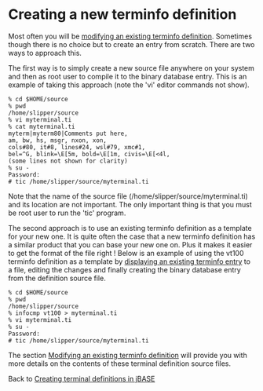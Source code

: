 # Creating a new terminfo definition  

<PageHeader />

Most often you will be [modifying an existing terminfo definition](./../modify-existing-terminfo-definition/README.md). Sometimes though there is no choice but to create an entry from scratch. There are two ways to approach this.

The first way is to simply create a new source file anywhere on your system and then as root user to compile it to the binary database entry. This is an example of taking this approach (note the 'vi' editor commands not show).

```
% cd $HOME/source
% pwd
/home/slipper/source
% vi myterminal.ti
% cat myterminal.ti
myterm|myterm80|Comments put here,
am, bw, hs, msgr, nxon, xon,
cols#80, it#8, lines#24, wsl#79, xmc#1,
bel=^G, blink=\E[5m, bold=\E[1m, civis=\E[<4l,
(some lines not shown for clarity)
% su -
Password:
# tic /home/slipper/source/myterminal.ti
```

Note that the name of the source file (/home/slipper/source/myterminal.ti) and its location are not important. The only important thing is that you must be root user to run the 'tic' program.

The second approach is to use an existing terminfo definition as a template for your new one. It is quite often the case that a new terminfo definition has a similar product that you can base your new one on. Plus it makes it easier to get the format of the file right ! Below is an example of using the vt100 terminfo definition as a template by [displaying an existing terminfo entry](.//../display-existing-terminfo-definition/README.md) to a file, editing the changes and finally creating the binary database entry from the definition source file.

```
% cd $HOME/source
% pwd
/home/slipper/source
% infocmp vt100 > myterminal.ti
% vi myterminal.ti
% su -
Password:
# tic /home/slipper/source/myterminal.ti
```

The section [Modifying an existing terminfo definition](./../modify-existing-terminfo-definition/README.md) will provide you with more details on the contents of these terminal definition source files.

Back to [Creating terminal definitions in jBASE](./../README.md)

<PageFooter />
